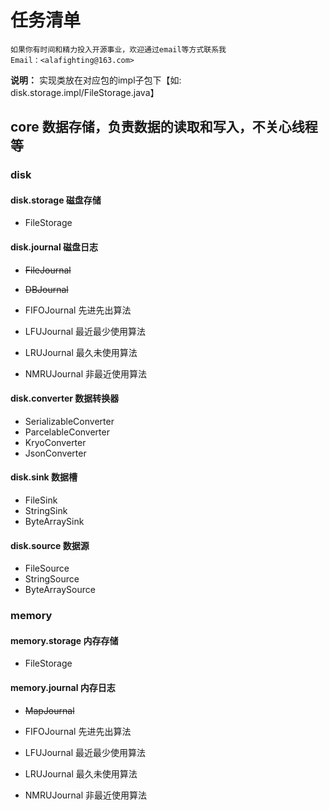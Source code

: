 # 任务清单
    如果你有时间和精力投入开源事业，欢迎通过email等方式联系我
    Email：<alafighting@163.com>

**说明：** 实现类放在对应包的impl子包下【如: disk.storage.impl/FileStorage.java】

## core    数据存储，负责数据的读取和写入，不关心线程等
### disk
#### disk.storage       磁盘存储
- FileStorage
#### disk.journal       磁盘日志
- <s>FileJournal</s>
- <s>DBJournal</s>

- FIFOJournal           先进先出算法
- LFUJournal            最近最少使用算法
- LRUJournal            最久未使用算法
- NMRUJournal           非最近使用算法

#### disk.converter     数据转换器
- SerializableConverter
- ParcelableConverter
- KryoConverter
- JsonConverter
#### disk.sink          数据槽
- FileSink
- StringSink
- ByteArraySink
#### disk.source        数据源
- FileSource
- StringSource
- ByteArraySource

### memory
#### memory.storage     内存存储
- FileStorage
#### memory.journal     内存日志
- <s>MapJournal</s>

- FIFOJournal           先进先出算法
- LFUJournal            最近最少使用算法
- LRUJournal            最久未使用算法
- NMRUJournal           非最近使用算法
